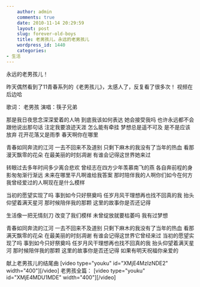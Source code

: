 ```yaml
---
    author: admin
    comments: true
    date: 2010-11-14 20:29:59
    layout: post
    slug: forever-old-boys
    title: 老男孩儿，永远的老男孩儿
    wordpress_id: 1440
    categories:
- 生活
---
```


永远的老男孩儿！

昨天偶然看到了11青春系列的《老男孩儿》，太感人了，反复看了很多次！
视频在后边哈

歌词：
老男孩
演唱：筷子兄弟

那是我日夜思念深深爱着的人呐
到底我该如何表达
她会接受我吗
也许永远都不会跟他说出那句话
注定我要浪迹天涯
怎么能有牵挂
梦想总是遥不可及
是不是应该放弃
花开花落又是雨季
春天啊你在哪里

青春如同奔流的江河
一去不回来不及道别
只剩下麻木的我没有了当年的热血
看那漫天飘零的花朵
在最美丽的时刻凋谢
有谁会记得这世界她来过

转眼过去多年时间多少离合悲欢
曾经志在四方少年羡慕南飞的燕
各自奔前程的身影匆匆渐行渐远
未来在哪里平凡啊谁给我答案
那时陪伴我的人啊你们如今在何方
我曾经爱过的人啊现在是什么模样

当初的愿望实现了吗
事到如今只好祭奠吗
任岁月风干理想再也找不回真的我
抬头仰望着满天星河
那时候陪伴我的那颗
这里的故事你是否还记得

生活像一把无情刻刀
改变了我们模样
未曾绽放就要枯萎吗
我有过梦想

青春如同奔流的江河
一去不回来不及道别
只剩下麻木的我没有了当年的热血
看那满天飘零的花朵
在最美丽的时刻凋谢
有谁会记得这世界它曾经来过
当初的愿望实现了吗
事到如今只好祭奠吗
任岁月风干理想再也找不回真的我
抬头仰望着满天星河
那时候陪伴我的那颗
这里的故事你是否还记得
如果有明天祝福你亲爱的

献上老男孩儿的结尾曲
[video type="youku" id="XMjE4MzIzNDE2" width="400"][/video]
老男孩全篇：
[video type="youku" id="XMjE4MDU1MDE" width="400"][/video]
